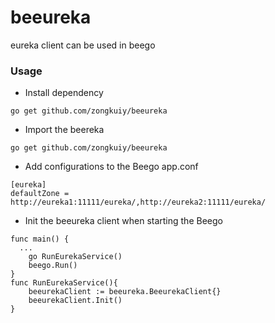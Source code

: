 # beeureka
eureka client can be used in beego

### Usage

- Install dependency
```
go get github.com/zongkuiy/beeureka
```

- Import the beereka 
```
go get github.com/zongkuiy/beeureka
```

- Add configurations to the Beego app.conf 
```
[eureka]
defaultZone = http://eureka1:11111/eureka/,http://eureka2:11111/eureka/
```


- Init the beeureka client when starting the Beego

```
func main() {
  ...
	go RunEurekaService()
	beego.Run()
}
func RunEurekaService(){
	beeurekaClient := beeureka.BeeurekaClient{}
	beeurekaClient.Init()
}
```


  
